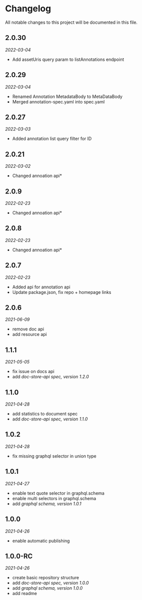 # Changelog
All notable changes to this project will be documented in this file.
## 2.0.30
*2022-03-04*
* Add assetUris query param to listAnnotations endpoint
## 2.0.29
*2022-03-04*
* Renamed Annotation MetadataBody to MetaDataBody
* Merged annotation-spec.yaml into spec.yaml
## 2.0.27
*2022-03-03*
* Added annotation list query filter for ID
## 2.0.21
*2022-03-02*
* Changed annoation api*
## 2.0.9
*2022-02-23*
* Changed annoation api*
## 2.0.8
*2022-02-23*
* Changed annoation api*
## 2.0.7
*2022-02-23*
* Added api for annotation api
* Update package.json, fix repo + homepage links
## 2.0.6
*2021-06-09*
* remove doc api
* add resource api
## 1.1.1
*2021-05-05*
* fix issue on docs api
* add *doc-store-api spec, version 1.2.0*
## 1.1.0
*2021-04-28*
* add statistics to document spec
* add *doc-store-api spec, version 1.1.0*
## 1.0.2
*2021-04-28*
* fix missing graphql selector in union type
## 1.0.1
*2021-04-27*
* enable text quote selector in graphql.schema
* enable multi selectors in graphql.schema
* add *graphql schema, version 1.0.1*
## 1.0.0
*2021-04-26*
* enable automatic publishing
## 1.0.0-RC
*2021-04-26*
* create basic repository structure
* add *doc-store-api spec, version 1.0.0*
* add *graphql schema, version 1.0.0*
* add readme

